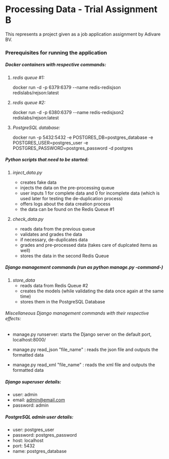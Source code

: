 # Processing Data - Trial Assignment B

This represents a project given as a job application assignment by Adivare BV.

### Prerequisites for running the application

##### Docker containers with respective commands:

1. *redis queue #1:* 

    docker run -d -p 6379:6379 --name redis-redisjson redislabs/rejson:latest

2. *redis queue #2:*

    docker run -d -p 6380:6379 --name redis-redisjson2 redislabs/rejson:latest

3. *PostgreSQL database:* 

    docker run -p 5432:5432 -e POSTGRES_DB=postgres_database -e POSTGRES_USER=postgres_user -e POSTGRES_PASSWORD=postgres_password -d postgres

##### Python scripts that need to be started:

1. *inject_data.py*
    - creates fake data
    - injects the data on the pre-processing queue
    - user inputs 1 for complete data and 0 for incomplete data (which is used later
     for testing the de-duplication process)
    - offers logs about the data creation process
    - the data can be found on the Redis Queue #1

2. *check_data.py*
    - reads data from the previous queue
    - validates and grades the data
    - if necessary, de-duplicates data
    - grades and pre-processed data (takes care of duplcated items as well)
    - stores the data in the second Redis Queue
    
##### Django management commands (run as _python manage.py -command-_)

1.  *store_data*
    - reads data from Redis Queue #2
    - creates the models (while validating the data once again at the same time)
    - stores them in the PostgreSQL Database


###### Miscellaneous Django management commands with their respective effects:

* manage.py runserver: starts the Django server on the default port, localhost:8000/

* manage.py read_json "file_name" : reads the json file and outputs the formatted data 

* manage.py read_xml "file_name" : reads the xml file and outputs the formatted data 

##### Django superuser details:
* user: admin
* email: admin@email.com	
* password: admin

##### PostgreSQL admin user details:
* user: postgres_user
* password: postgres_password
* host: localhost
* port: 5432
* name: postgres_database
